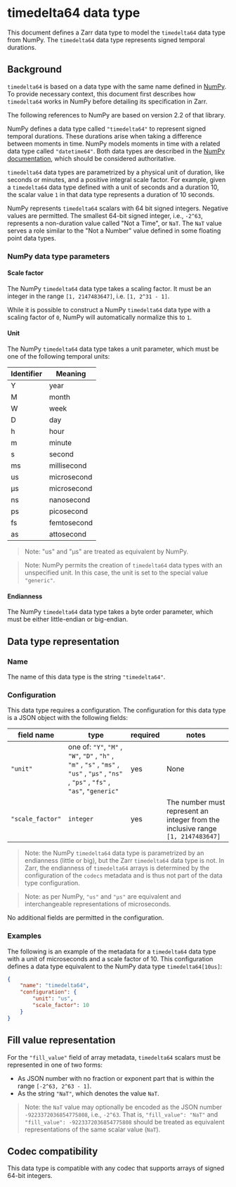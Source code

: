 # timedelta64 data type

This document defines a Zarr data type to model the `timedelta64` data type from NumPy. 
The `timedelta64` data type represents signed temporal durations.

## Background

`timedelta64` is based on a data type with the same name defined in [NumPy](https://NumPy.org/). 
To provide necessary context, this document first describes how `timedelta64` works in NumPy before 
detailing its specification in Zarr.

The following references to NumPy are based on version 2.2 of that library.

NumPy defines a data type called `"timedelta64"` to represent signed temporal durations. 
These durations arise when taking a difference between moments in time. 
NumPy models moments in time with a related data type called `"datetime64"`. 
Both data types are described in the [NumPy documentation](https://NumPy.org/doc/stable/reference/arrays.datetime.html), 
which should be considered authoritative.

`timedelta64` data types are parametrized by a physical unit of duration, like seconds or minutes, 
and a positive integral scale factor. For example, given a `timedelta64` data type defined with a 
unit of seconds and a duration 10, the scalar value `1` in that data type represents a duration of 
10 seconds.   

NumPy represents `timedelta64` scalars with 64 bit signed integers. Negative values are permitted. 
The smallest 64-bit signed integer, i.e., `-2^63`, represents a non-duration value called 
"Not a Time", or `NaT`. The `NaT` value serves a role similar to the "Not a Number" value defined in
some floating point data types. 

### NumPy data type parameters

#### Scale factor
The NumPy `timedelta64` data type takes a scaling factor. It must be an integer in the range 
`[1, 2147483647]`, i.e. `[1, 2^31 - 1]`.

While it is possible to construct a NumPy `timedelta64` data type with a scaling factor of `0`, 
NumPy will automatically normalize this to `1`.

#### Unit
The NumPy `timedelta64` data type takes a unit parameter, which must be one of the following 
temporal units:

| Identifier | Meaning     |
|------------|----------|
| Y        | year   |
| M        | month   |
| W       | week     |
| D        | day      |
| h       | hour     |
| m      | minute    |
| s       | second     |
| ms       | millisecond     |
| us       | microsecond     |
| μs       | microsecond     |
| ns       | nanosecond      |
| ps       | picosecond      |
| fs       | femtosecond     |
| as       | attosecond     |

> Note: "us" and "μs" are treated as equivalent by NumPy.

> Note: NumPy permits the creation of `timedelta64` data types with an unspecified unit. In this 
case, the unit is set to the special value `"generic"`.

#### Endianness

The NumPy `timedelta64` data type takes a byte order parameter, which must be either little-endian 
or big-endian. 

## Data type representation

### Name

The name of this data type is the string `"timedelta64"`.

### Configuration

This data type requires a configuration. The configuration for this data type is a JSON object with 
the following fields:

| field name | type | required | notes |
|------------|----------|---|---|
| `"unit"` | one of: `"Y"`, `"M"` , `"W"`, `"D"` , `"h"` , `"m"` , `"s"` , `"ms"` , `"us"` , `"μs"` , `"ns"` , `"ps"` , `"fs"` , `"as"`, `"generic"` | yes | None |
| `"scale_factor"` | `integer` | yes | The number must represent an integer from the inclusive range `[1, 2147483647]` |

> Note: the NumPy `timedelta64` data type is parametrized by an endianness (little or big), but the 
Zarr `timedelta64` data type is not. In Zarr, the endianness of `timedelta64` arrays is determined 
by the configuration of the `codecs` metadata and is thus not part of the data type configuration.

> Note: as per NumPy, `"us"` and `"μs"` are equivalent and interchangeable representations of 
microseconds.

No additional fields are permitted in the configuration.

### Examples
The following is an example of the metadata for a `timedelta64` data type with a unit of 
microseconds and a scale factor of 10. This configuration defines a data type equivalent to the 
NumPy data type `timedelta64[10us]`:

```json
{
    "name": "timedelta64",
    "configuration": {
        "unit": "us",
        "scale_factor": 10
    }
}
```

## Fill value representation

For the `"fill_value"` field of array metadata, `timedelta64` scalars must be represented in one of 
two forms:
- As JSON number with no fraction or exponent part that is within the range `[-2^63, 2^63 - 1]`. 
- As the string `"NaT"`, which denotes the value `NaT`. 

> Note: the `NaT` value may optionally be encoded as the JSON number `-9223372036854775808`, i.e., 
`-2^63`. That is, `"fill_value": "NaT"` and `"fill_value": -9223372036854775808` should be treated 
as equivalent representations of the same scalar value (`NaT`). 

## Codec compatibility

This data type is compatible with any codec that supports arrays of signed 64-bit integers.
